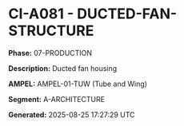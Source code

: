 # CI-A081 - DUCTED-FAN-STRUCTURE

**Phase:** 07-PRODUCTION

**Description:** Ducted fan housing

**AMPEL:** AMPEL-01-TUW (Tube and Wing)

**Segment:** A-ARCHITECTURE

**Generated:** 2025-08-25 17:27:29 UTC
